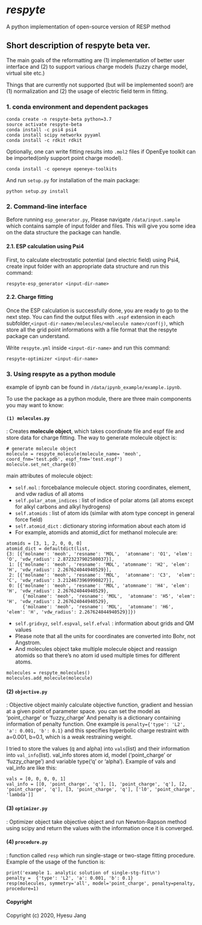 
***respyte***
==============================
A python implementation of open-source version of RESP method

## Short description of respyte beta ver.
The main goals of the reformatting are (1) implementation of better user interface and (2) to support various charge models (fuzzy charge model, virtual site etc.)

Things that are currently not supported (but will be implemented soon!) are (1) normalization and (2) the usage of electric field term in fitting.

### 1. conda environment and dependent packages 

```
conda create -n respyte-beta python=3.7
source activate respyte-beta
conda install -c psi4 psi4 
conda install scipy networkx pyyaml 
conda install -c rdkit rdkit 
```
Optionally, one can write fitting results into `.mol2` files if OpenEye toolkit can be imported(only support point charge model).
```
conda install -c openeye openeye-toolkits
```
And run `setup.py` for installation of the main package:
```
python setup.py install
```

### 2. Command-line interface 
Before running `esp_generator.py`, Please navigate `/data/input.sample` which contains sample of input folder and files. This will give you some idea on the data structure the package can handle.

#### 2.1. ESP calculation using Psi4
First, to calculate electrostatic potential (and electric field) using Psi4, create input folder with an appropriate data structure and run this command:

```
respyte-esp_generator <input-dir-name>
```
#### 2.2. Charge  fitting 

Once the ESP calculation is successfully done, you are ready to go to the next step. You can find the  output  files with `.espf` extension in each subfolder,`<input-dir-name>/molecules/<molecule name>/conf(j)`,  which  store all the grid point informations with a file format that the respyte package can understand.

Write `respyte.yml` inside `<input-dir-name>` and run this command:

```
respyte-optimizer <input-dir-name>
```

### 3. Using respyte as a python module

example of ipynb can  be found in  `/data/ipynb_example/example.ipynb`. 
    
To  use  the package as a python module, there are three main components you may want to know:

#### `(1) molecules.py`
: Creates **molecule object**, which takes coordinate file and espf file and store data for charge fitting. The way to generate molecule object is: 
```
# generate molecule object
molecule = respyte_molecule(molecule_name= 'meoh', coord_fnm='test.pdb', espf_fnm='test.espf')
molecule.set_net_charge(0)
```
main attributes of molecule object: 
- `self.mol` : forcebalance molecule object. storing coordinates, element, and vdw radius of all atoms 
- `self.polar_atom_indices` : list of indice of polar atoms (all atoms except for alkyl carbons and alkyl hydrogens)
- `self.atomids` : list of atom ids (similar with atom type concept in general force field) 
- `self.atomid_dict` : dictionary storing information about each atom id
- For  example, atomids and atomid_dict for methanol molecule are: 
```
atomids = [3, 1, 2, 0, 0, 0]
atomid_dict = defaultdict(list,
{3: [{'molname': 'meoh', 'resname': 'MOL',  'atomname': 'O1', 'elem': 'O', 'vdw_radius': 2.8723237902580037}],
 1: [{'molname': 'meoh', 'resname': 'MOL', 'atomname': 'H2', 'elem': 'H', 'vdw_radius': 2.267624044940529}],
 2: [{'molname': 'meoh', 'resname': 'MOL',  'atomname': 'C3',  'elem': 'C', 'vdw_radius': 3.2124673969990827}],
 0: [{'molname': 'meoh', 'resname': 'MOL', 'atomname': 'H4', 'elem': 'H', 'vdw_radius': 2.267624044940529},
      {'molname': 'meoh', 'resname': 'MOL',  'atomname': 'H5', 'elem': 'H', 'vdw_radius': 2.267624044940529},
      {'molname': 'meoh', 'resname': 'MOL',  'atomname': 'H6',  'elem': 'H', 'vdw_radius': 2.267624044940529}]})
```
- `self.gridxyz`, `self.espval`, `self.efval` : information about grids and QM values
- Please note that all the units for coordinates are converted into Bohr, not Angstrom.
- And molecules object  take multiple molecule object and reassign atomids so that there’s no atom id used multiple times for different atoms. 
```
molecules = respyte_molecules()
molecules.add_molecule(molecule)
```
#### (2) `objective.py`
: Objective object mainly calculate objective function, gradient and hessian at a given point of parameter space. you can set the model as ‘point_charge’  or ‘fuzzy_charge’ And penalty is a dictionary containing  information of penalty function. One example is `penalty={'type': 'L2', 'a': 0.001, 'b': 0.1}` and this specifies hyperbolic charge restraint with a=0.001, b=0.1,  which is a  weak restraining weight. 

I tried to  store the values (q and alpha) into `vals`(list) and their information into `val_info`(list). val_info stores atom id, model (‘point_charge’ or ‘fuzzy_charge’) and variable type(‘q’ or ‘alpha’). Example of vals and val_info are like this: 
```
vals = [0, 0, 0, 0, 1] 
val_info = [[0, 'point_charge', 'q'], [1, 'point_charge', 'q'], [2, 'point_charge', 'q'], [3, 'point_charge', 'q'], ['l0', 'point_charge', 'lambda']]
```
#### (3) `optimizer.py`
: Optimizer object take objective object and run Newton-Rapson method using scipy and return the values with the information once it is converged. 

#### (4) `procedure.py`
: function called `resp` which run single-stage or two-stage fitting  procedure. 
Example of the usage of the  function is:
```
print('example 1. analytic solution of single-stg-fit\n')
penalty =  {'type': 'L2', 'a': 0.001, 'b': 0.1}
resp(molecules, symmetry='all', model='point_charge', penalty=penalty, procedure=1)
```

#### Copyright
    
Copyright (c) 2020, Hyesu Jang
